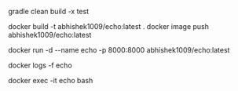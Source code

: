 
gradle clean build -x test

docker build -t abhishek1009/echo:latest .
docker image push abhishek1009/echo:latest

docker run -d --name echo -p 8000:8000 abhishek1009/echo:latest

docker logs -f echo

docker exec -it echo bash